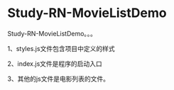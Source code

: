 # Study-RN-MovieListDemo
Study-RN-MovieListDemo。。。

1、styles.js文件包含项目中定义的样式

2、index.js文件是程序的启动入口

3、其他的js文件是电影列表的文件。
